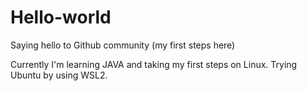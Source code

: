 # Hello-world
Saying hello to Github community (my first steps here)

Currently I'm learning JAVA and taking my first steps on Linux. Trying Ubuntu by using WSL2. 
